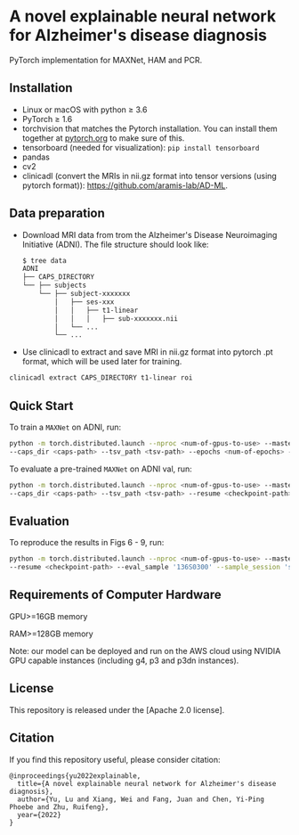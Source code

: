 # A novel explainable neural network for Alzheimer's disease diagnosis

PyTorch implementation for MAXNet, HAM and PCR. 


## Installation

- Linux or macOS with python ≥ 3.6
- PyTorch ≥ 1.6
- torchvision that matches the Pytorch installation. You can install them together at [pytorch.org](https://pytorch.org/) to make sure of this.
- tensorboard (needed for visualization): `pip install tensorboard`
- pandas
- cv2
- clinicadl (convert the MRIs in nii.gz format into tensor versions (using pytorch format)): https://github.com/aramis-lab/AD-ML.

## Data preparation

- Download MRI data from trom the Alzheimer's Disease Neuroimaging Initiative (ADNI).
  The file structure should look like:
  ```bash
  $ tree data
  ADNI
  ├── CAPS_DIRECTORY
  └── ├── subjects
      └── ├── subject-xxxxxxx
          │   ├── ses-xxx
          │   │   ├── t1-linear
          │   │   │   ├── sub-xxxxxxx.nii
          │   └── ...
          └── ...

- Use clinicadl to extract and save MRI in nii.gz format into pytorch .pt format, which will be used later for training.
```bash
clinicadl extract CAPS_DIRECTORY t1-linear roi
```
## Quick Start 

To train a `MAXNet` on ADNI, run:

```bash
python -m torch.distributed.launch --nproc <num-of-gpus-to-use> --master_port 12345 main_train.py \
--caps_dir <caps-path> --tsv_path <tsv-path> --epochs <num-of-epochs> --resume <checkpoint-path>
```

To evaluate a pre-trained `MAXNet` on ADNI val, run:
```bash
python -m torch.distributed.launch --nproc <num-of-gpus-to-use> --master_port 12345 main_evaluate.py \
--caps_dir <caps-path> --tsv_path <tsv-path> --resume <checkpoint-path>
```

## Evaluation

To reproduce the results in Figs 6 - 9, run:
```bash
python -m torch.distributed.launch --nproc <num-of-gpus-to-use> --master_port 12345 main_evaluate.py \
--resume <checkpoint-path> --eval_sample '136S0300' --sample_session 'ses-M01'
```


## Requirements of Computer Hardware 

GPU>=16GB memory

RAM>=128GB memory

Note: our model can be deployed and run on the AWS cloud using NVIDIA GPU capable instances (including g4, p3 and p3dn instances).


## License
This repository is released under the [Apache 2.0 license].

## Citation
If you find this repository useful, please consider citation:
```
@inproceedings{yu2022explainable,
  title={A novel explainable neural network for Alzheimer's disease diagnosis},
  author={Yu, Lu and Xiang, Wei and Fang, Juan and Chen, Yi-Ping Phoebe and Zhu, Ruifeng},
  year={2022}
}
```

